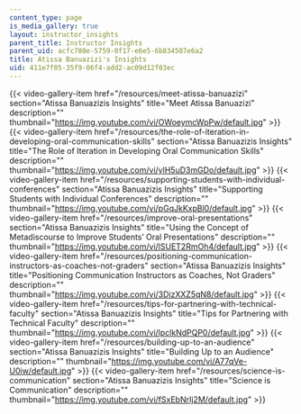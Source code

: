 ```yaml
---
content_type: page
is_media_gallery: true
layout: instructor_insights
parent_title: Instructor Insights
parent_uid: acfc780e-5759-0f17-e6e5-6b834507e6a2
title: Atissa Banuazizi's Insights
uid: 411e7f05-35f9-06f4-add2-ac09d12f03ec
---
```

{{< video-gallery-item href="/resources/meet-atissa-banuazizi" section="Atissa Banuazizis Insights" title="Meet Atissa Banuazizi" description="" thumbnail="https://img.youtube.com/vi/OWoeymcWpPw/default.jpg" >}} {{< video-gallery-item href="/resources/the-role-of-iteration-in-developing-oral-communication-skills" section="Atissa Banuazizis Insights" title="The Role of Iteration in Developing Oral Communication Skills" description="" thumbnail="https://img.youtube.com/vi/ylH5uD3mGDo/default.jpg" >}} {{< video-gallery-item href="/resources/supporting-students-with-individual-conferences" section="Atissa Banuazizis Insights" title="Supporting Students with Individual Conferences" description="" thumbnail="https://img.youtube.com/vi/pGqJkKxpBl0/default.jpg" >}} {{< video-gallery-item href="/resources/improve-oral-presentations" section="Atissa Banuazizis Insights" title="Using the Concept of Metadiscourse to Improve Students’ Oral Presentations" description="" thumbnail="https://img.youtube.com/vi/lSUET2RmOh4/default.jpg" >}} {{< video-gallery-item href="/resources/positioning-communication-instructors-as-coaches-not-graders" section="Atissa Banuazizis Insights" title="Positioning Communication Instructors as Coaches, Not Graders" description="" thumbnail="https://img.youtube.com/vi/3DizXXZ5qN8/default.jpg" >}} {{< video-gallery-item href="/resources/tips-for-partnering-with-technical-faculty" section="Atissa Banuazizis Insights" title="Tips for Partnering with Technical Faculty" description="" thumbnail="https://img.youtube.com/vi/lpclkNdPQP0/default.jpg" >}} {{< video-gallery-item href="/resources/building-up-to-an-audience" section="Atissa Banuazizis Insights" title="Building Up to an Audience" description="" thumbnail="https://img.youtube.com/vi/A77qVe-U0iw/default.jpg" >}} {{< video-gallery-item href="/resources/science-is-communication" section="Atissa Banuazizis Insights" title="Science is Communication" description="" thumbnail="https://img.youtube.com/vi/fSxEbNrIj2M/default.jpg" >}}